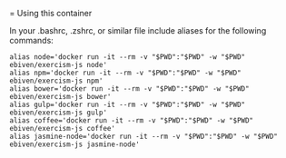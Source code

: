 = Using this container

In your .bashrc, .zshrc, or similar file include aliases for the
following commands:

```
alias node='docker run -it --rm -v "$PWD":"$PWD" -w "$PWD" ebiven/exercism-js node'
alias npm='docker run -it --rm -v "$PWD":"$PWD" -w "$PWD" ebiven/exercism-js npm'
alias bower='docker run -it --rm -v "$PWD":"$PWD" -w "$PWD" ebiven/exercism-js bower'
alias gulp='docker run -it --rm -v "$PWD":"$PWD" -w "$PWD" ebiven/exercism-js gulp'
alias coffee='docker run -it --rm -v "$PWD":"$PWD" -w "$PWD" ebiven/exercism-js coffee'
alias jasmine-node='docker run -it --rm -v "$PWD":"$PWD" -w "$PWD" ebiven/exercism-js jasmine-node'
```
